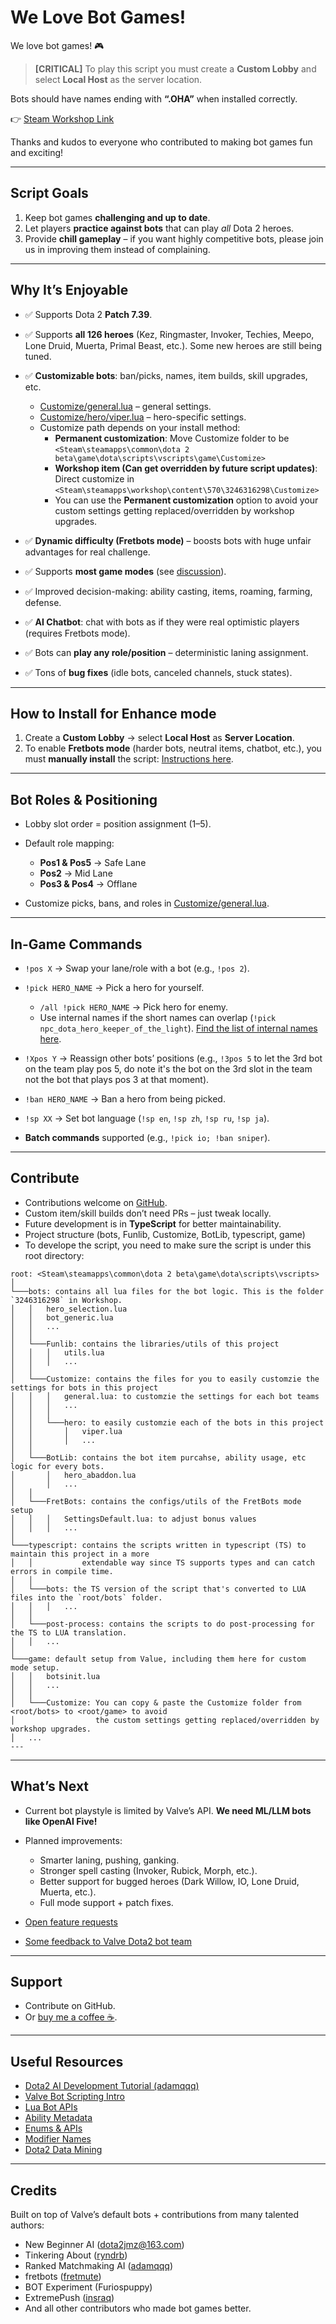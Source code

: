 # We Love Bot Games!

We love bot games! 🎮

> **\[CRITICAL]** To play this script you must create a **Custom Lobby** and select **Local Host** as the server location.

Bots should have names ending with **“.OHA”** when installed correctly.

👉 [Steam Workshop Link](https://steamcommunity.com/sharedfiles/filedetails/?id=3246316298)

Thanks and kudos to everyone who contributed to making bot games fun and exciting!

---

## Script Goals

1. Keep bot games **challenging and up to date**.
2. Let players **practice against bots** that can play *all* Dota 2 heroes.
3. Provide **chill gameplay** – if you want highly competitive bots, please join us in improving them instead of complaining.

---

## Why It’s Enjoyable

* ✅ Supports Dota 2 **Patch 7.39**.
* ✅ Supports **all 126 heroes** (Kez, Ringmaster, Invoker, Techies, Meepo, Lone Druid, Muerta, Primal Beast, etc.). Some new heroes are still being tuned.
* ✅ **Customizable bots**: ban/picks, names, item builds, skill upgrades, etc.

  * [Customize/general.lua](bots/Customize/general.lua) – general settings.
  * [Customize/hero/viper.lua](bots/Customize/hero/viper.lua) – hero-specific settings.
  * Customize path depends on your install method:
    * **Permanent customization**: Move Customize folder to be `<Steam\steamapps\common\dota 2 beta\game\dota\scripts\vscripts\game\Customize>`
    * **Workshop item (Can get overridden by future script updates)**: Direct customize in `<Steam\steamapps\workshop\content\570\3246316298\Customize>`
    * You can use the **Permanent customization** option to avoid your custom settings getting replaced/overridden by workshop upgrades.
* ✅ **Dynamic difficulty (Fretbots mode)** – boosts bots with huge unfair advantages for real challenge.
* ✅ Supports **most game modes** (see [discussion](https://github.com/forest0xia/dota2bot-OpenHyperAI/discussions/72)).
* ✅ Improved decision-making: ability casting, items, roaming, farming, defense.
* ✅ **AI Chatbot**: chat with bots as if they were real optimistic players (requires Fretbots mode).
* ✅ Bots can **play any role/position** – deterministic laning assignment.
* ✅ Tons of **bug fixes** (idle bots, canceled channels, stuck states).

---

## How to Install for Enhance mode

1. Create a **Custom Lobby** → select **Local Host** as **Server Location**.
2. To enable **Fretbots mode** (harder bots, neutral items, chatbot, etc.), you must **manually install** the script: [Instructions here](https://github.com/forest0xia/dota2bot-OpenHyperAI/discussions/68).

---

## Bot Roles & Positioning

* Lobby slot order = position assignment (1–5).
* Default role mapping:

  * **Pos1 & Pos5** → Safe Lane
  * **Pos2** → Mid Lane
  * **Pos3 & Pos4** → Offlane
* Customize picks, bans, and roles in [Customize/general.lua](bots/Customize/general.lua).

---

## In-Game Commands

* `!pos X` → Swap your lane/role with a bot (e.g., `!pos 2`).
* `!pick HERO_NAME` → Pick a hero for yourself.

  * `/all !pick HERO_NAME` → Pick hero for enemy.
  * Use internal names if the short names can overlap (`!pick npc_dota_hero_keeper_of_the_light`). [Find the list of internal names here](https://github.com/forest0xia/dota2bot-OpenHyperAI/discussions/71).
* `!Xpos Y` → Reassign other bots’ positions (e.g., `!3pos 5` to let the 3rd bot on the team play pos 5, do note it's the bot on the 3rd slot in the team not the bot that plays pos 3 at that moment).
* `!ban HERO_NAME` → Ban a hero from being picked.
* `!sp XX` → Set bot language (`!sp en`, `!sp zh`, `!sp ru`, `!sp ja`).
* **Batch commands** supported (e.g., `!pick io; !ban sniper`).

---

## Contribute

* Contributions welcome on [GitHub](https://github.com/forest0xia/dota2bot-OpenHyperAI).
* Custom item/skill builds don’t need PRs – just tweak locally.
* Future development is in **TypeScript** for better maintainability.
* Project structure (bots, Funlib, Customize, BotLib, typescript, game)
* To develope the script, you need to make sure the script is under this root directory:
```
root: <Steam\steamapps\common\dota 2 beta\game\dota\scripts\vscripts>
│
└───bots: contains all lua files for the bot logic. This is the folder `3246316298` in Workshop.
│   │   hero_selection.lua
│   │   bot_generic.lua
│   │   ...
│   │
│   └───Funlib: contains the libraries/utils of this project
│   │   │   utils.lua
│   │   │   ...
│   │
│   └───Customize: contains the files for you to easily customzie the settings for bots in this project
│   │   │   general.lua: to customzie the settings for each bot teams
│   │   │   ...
│   │   │
│   │   └───hero: to easily customzie each of the bots in this project
│   │       │   viper.lua
│   │       │   ...
│   │
│   └───BotLib: contains the bot item purcahse, ability usage, etc logic for every bots.
│       │   hero_abaddon.lua
│       │   ...
│   │
│   └───FretBots: contains the configs/utils of the FretBots mode setup
│   │   │   SettingsDefault.lua: to adjust bonus values
│   │   │   ...
│   
└───typescript: contains the scripts written in typescript (TS) to maintain this project in a more 
│   │           extendable way since TS supports types and can catch errors in compile time.
│   │
│   └───bots: the TS version of the script that's converted to LUA files into the `root/bots` folder.
│   │   │   ...
│   │
│   └───post-process: contains the scripts to do post-processing for the TS to LUA translation.
│   │   ...
│   
└───game: default setup from Value, including them here for custom mode setup.
│   │   botsinit.lua
│   │   ...
│   │
│   └───Customize: You can copy & paste the Customize folder from <root/bots> to <root/game> to avoid
│                  the custom settings getting replaced/overridden by workshop upgrades.
│   ...
---
```
---

## What’s Next

* Current bot playstyle is limited by Valve’s API. **We need ML/LLM bots like OpenAI Five!**
* Planned improvements:

  * Smarter laning, pushing, ganking.
  * Stronger spell casting (Invoker, Rubick, Morph, etc.).
  * Better support for bugged heroes (Dark Willow, IO, Lone Druid, Muerta, etc.).
  * Full mode support + patch fixes.
* [Open feature requests](https://github.com/forest0xia/dota2bot-OpenHyperAI/issues?q=is%3Aissue+is%3Aopen+%5BFeature+request%5D)
* [Some feedback to Valve Dota2 bot team](https://www.reddit.com/r/DotA2/comments/1ezxpav/)
---

## Support

* Contribute on GitHub.
* Or [buy me a coffee ☕](https://github.com/forest0xia/dota2bot-OpenHyperAI/discussions/74).

---

## Useful Resources

* [Dota2 AI Development Tutorial (adamqqq)](https://www.adamqqq.com/ai/dota2-ai-devlopment-tutorial.html)
* [Valve Bot Scripting Intro](https://developer.valvesoftware.com/wiki/Dota_Bot_Scripting)
* [Lua Bot APIs](https://docs.moddota.com/lua_bots/)
* [Ability Metadata](https://raw.githubusercontent.com/dotabuff/d2vpk/master/dota_pak01/scripts/npc/npc_abilities.txt)
* [Enums & APIs](https://moddota.com/api/#!/vscripts/dotaunitorder_t)
* [Modifier Names](https://developer.valvesoftware.com/wiki/Dota_2_Workshop_Tools/Scripting/Built-In_Modifier_Names)
* [Dota2 Data Mining](https://github.com/muk-as/DOTA2_WEB/blob/master/dota2_web/Items_cn.json)

---

## Credits

Built on top of Valve’s default bots + contributions from many talented authors:

* New Beginner AI ([dota2jmz@163.com](mailto:dota2jmz@163.com))
* Tinkering About ([ryndrb](https://github.com/ryndrb/dota2bot))
* Ranked Matchmaking AI ([adamqqq](https://github.com/adamqqqplay/dota2ai))
* fretbots ([fretmute](https://github.com/fretmute/fretbots))
* BOT Experiment (Furiospuppy)
* ExtremePush ([insraq](https://github.com/insraq/dota2bots))
* And all other contributors who made bot games better.
